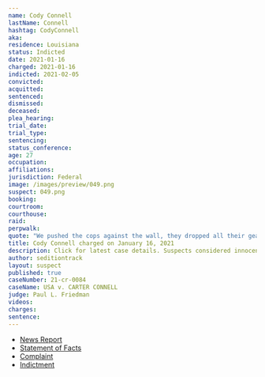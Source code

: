 ```yaml
---
name: Cody Connell
lastName: Connell
hashtag: CodyConnell
aka:
residence: Louisiana
status: Indicted
date: 2021-01-16
charged: 2021-01-16
indicted: 2021-02-05
convicted:
acquitted:
sentenced:
dismissed:
deceased:
plea_hearing:
trial_date:
trial_type:
sentencing:
status_conference:
age: 27
occupation:
affiliations:
jurisdiction: Federal
image: /images/preview/049.png
suspect: 049.png
booking:
courtroom:
courthouse:
raid:
perpwalk:
quote: "We pushed the cops against the wall, they dropped all their gear and left"
title: Cody Connell charged on January 16, 2021
description: Click for latest case details. Suspects considered innocent until proven guilty.
author: seditiontrack
layout: suspect
published: true
caseNumber: 21-cr-0084
caseName: USA v. CARTER CONNELL
judge: Paul L. Friedman
videos:
charges:
sentence:
---
```


- [News Report](https://www.knoe.com/2021/01/17/la-man-and-cousin-arrested-following-capitol-riot/)
- [Statement of Facts](https://www.justice.gov/opa/page/file/1358936/download)
- [Complaint](https://www.justice.gov/opa/page/file/1358931/download)
- [Indictment](https://www.justice.gov/usao-dc/case-multi-defendant/file/1385141/download)
